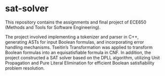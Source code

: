# sat-solver
This repository contains the assignments and final project of ECE650 (Methods and Tools for Software Engineering).

The project involved implementing a tokenizer and parser in C++, generating ASTs for input Boolean formulas, and incorporating error handling mechanisms. Tseitin’s Transformation was applied to transform Boolean formulas into an equisatisfiable formula in CNF. In addition, the project constructed a SAT solver based on the DPLL algorithm, utilizing Unit Propagation and Pure Literal Elimination for efficient Boolean satisfiability problem resolution.

